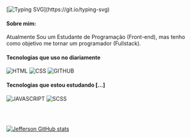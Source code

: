 [![Typing SVG](https://readme-typing-svg.herokuapp.com/?color=87CEFA&size=35&center=true&vCenter=true&width=1000&lines=HELLO,+My+name+is+Jefferson+Barbosa;I'm+20+years+old;I'm+from+Brazil;)](https://git.io/typing-svg)

#### Sobre mim:

Atualmente Sou um Estudante de Programação (Front-end), mas tenho como objetivo me tornar um programador (Fullstack).

#### Tecnologias que uso no diariamente

<div style="display: inline-block">

<img aling="center" alt="HTML" src="https://img.shields.io/badge/HTML5-E34F26?style=for-the-badge&logo=html5&logoColor=white"> 
<img aling="center" alt="CSS" src="https://img.shields.io/badge/CSS3-1572B6?style=for-the-badge&logo=css3&logoColor=white"> 
<img aling="center" alt="GITHUB" src="https://img.shields.io/badge/GitHub-100000?style=for-the-badge&logo=github&logoColor=white"> 
</div>

<br>

#### Tecnologias que estou estudando [...]
    
<div style="display: inline-block" aling="center">

<img aling="center" alt="JAVASCRIPT" src="https://img.shields.io/badge/JavaScript-323330?style=for-the-badge&logo=javascript&logoColor=F7DF1E"> 
<img aling="center" alt="SCSS" src="https://img.shields.io/badge/Sass-CC6699?style=for-the-badge&logo=sass&logoColor=white">  
</div>

<br><br>

<div align="start">
<a href="https://github.com/Jefferson-BR">

![Jefferson GitHub stats](https://github-readme-stats.vercel.app/api?username=jefferson-br&show_icons=true&theme=synthwave)

<!-- [![blog](https://img.shields.io/website?label=www.jeffersonbarbosa.com&style=for-the-badge&url=https://jeffersonbarbosa.com/)](https://jeffersonbarbosa.com) -->

<!-- [![Instagram](https://img.shields.io/badge/Instagram-E4405F?style=for-the-badge&logo=instagram&logoColor=white)](https://instagram.com/) -->
<!-- [![Linkedin](https://img.shields.io/badge/LinkedIn-0077B5?style=for-the-badge&logo=linkedin&logoColor=white)](https://linkedin.com/) -->

<!-- ## 🛠 &nbsp;Tecnologias com que trabalho
![HTML](https://img.shields.io/badge/HTML5-E34F26?style=flat&logo=html5&logoColor=white)&nbsp;
![CSS](https://img.shields.io/badge/CSS3-1572B6?style=flat&logo=css3&logoColor=white)&nbsp;
![JavaScript](https://img.shields.io/badge/JavaScript-323330?style=flat&logo=javascript&logoColor=F7DF1E)&nbsp;
![Python](https://img.shields.io/badge/Python-14354C?style=flat&logo=python&logoColor=white)&nbsp;
![Php](https://img.shields.io/badge/PHP-777BB4?style=flat&logo=php&logoColor=white)&nbsp;
![Java](https://img.shields.io/badge/Java-ED8B00?style=flat&logo=java&logoColor=white)&nbsp;
![C](https://img.shields.io/badge/C-00599C?style=flat&logo=c&logoColor=white)&nbsp;
![C++](https://img.shields.io/badge/C%2B%2B-00599C?style=flat&logo=c%2B%2B&logoColor=white)&nbsp;
![C#](https://img.shields.io/badge/C%23-239120?style=flat&logo=c-sharp&logoColor=white)&nbsp;
![MySQL](https://img.shields.io/badge/MySQL-00000F?style=flat&logo=mysql&logoColor=white)&nbsp;
![Swift](https://img.shields.io/badge/Swift-FA7343?style=flat&logo=swift&logoColor=white)&nbsp;
![Kotlin](https://img.shields.io/badge/Kotlin-0095D5?&style=flat&logo=kotlin&logoColor=white)&nbsp;
![Git](https://img.shields.io/badge/Git-E34F26?style=flat&logo=git&logoColor=white)&nbsp;
![GitHub](https://img.shields.io/badge/GitHub-100000?style=flat&logo=github&logoColor=white)&nbsp;
<br><br>-->
